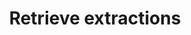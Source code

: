 ---
title: Retrieve extractions
excerpt: ''
deprecated: false
hidden: false
metadata:
  title: ''
  description: ''
  robots: index
next:
  description: ''
---